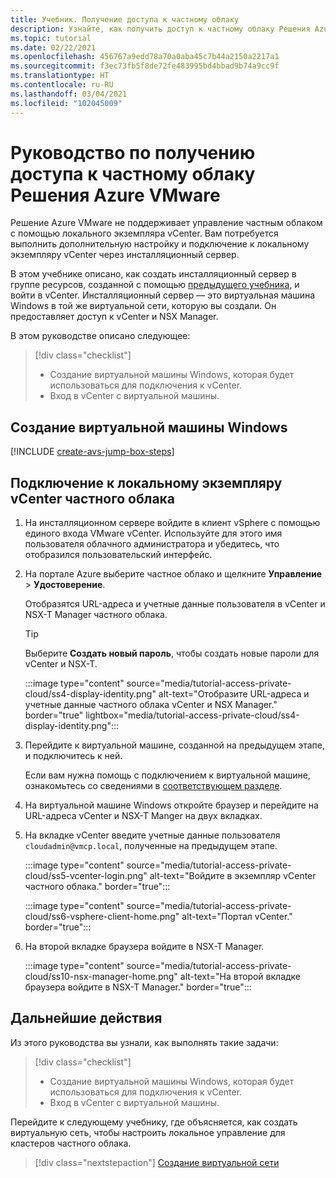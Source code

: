```yaml
---
title: Учебник. Получение доступа к частному облаку
description: Узнайте, как получить доступ к частному облаку Решения Azure VMware
ms.topic: tutorial
ms.date: 02/22/2021
ms.openlocfilehash: 456767a9edd78a70a0aba45c7b44a2150a2217a1
ms.sourcegitcommit: f3ec73fb5f8de72fe483995bd4bbad9b74a9cc9f
ms.translationtype: HT
ms.contentlocale: ru-RU
ms.lasthandoff: 03/04/2021
ms.locfileid: "102045009"
---
```

# <a name="tutorial-access-an-azure-vmware-solution-private-cloud"></a>Руководство по получению доступа к частному облаку Решения Azure VMware

Решение Azure VMware не поддерживает управление частным облаком с помощью локального экземпляра vCenter. Вам потребуется выполнить дополнительную настройку и подключение к локальному экземпляру vCenter через инсталляционный сервер. 

В этом учебнике описано, как создать инсталляционный сервер в группе ресурсов, созданной с помощью [предыдущего учебника](tutorial-configure-networking.md), и войти в vCenter. Инсталляционный сервер — это виртуальная машина Windows в той же виртуальной сети, которую вы создали.  Он предоставляет доступ к vCenter и NSX Manager. 

В этом руководстве описано следующее:

> [!div class="checklist"]
> * Создание виртуальной машины Windows, которая будет использоваться для подключения к vCenter.
> * Вход в vCenter с виртуальной машины.

## <a name="create-a-new-windows-virtual-machine"></a>Создание виртуальной машины Windows

[!INCLUDE [create-avs-jump-box-steps](includes/create-jump-box-steps.md)]

## <a name="connect-to-the-local-vcenter-of-your-private-cloud"></a>Подключение к локальному экземпляру vCenter частного облака

1. На инсталляционном сервере войдите в клиент vSphere с помощью единого входа VMware vCenter. Используйте для этого имя пользователя облачного администратора и убедитесь, что отобразился пользовательский интерфейс.

1. На портале Azure выберите частное облако и щелкните **Управление** > **Удостоверение**. 

   Отобразятся URL-адреса и учетные данные пользователя в vCenter и NSX-T Manager частного облака.

   >[!TIP]
   >Выберите **Создать новый пароль**, чтобы создать новые пароли для vCenter и NSX-T.

   :::image type="content" source="media/tutorial-access-private-cloud/ss4-display-identity.png" alt-text="Отобразите URL-адреса и учетные данные частного облака vCenter и NSX Manager." border="true" lightbox="media/tutorial-access-private-cloud/ss4-display-identity.png":::

1. Перейдите к виртуальной машине, созданной на предыдущем этапе, и подключитесь к ней. 

   Если вам нужна помощь с подключением к виртуальной машине, ознакомьтесь со сведениями в [соответствующем разделе](../virtual-machines/windows/connect-logon.md#connect-to-the-virtual-machine).

1. На виртуальной машине Windows откройте браузер и перейдите на URL-адреса vCenter и NSX-T Manger на двух вкладках. 

1. На вкладке vCenter введите учетные данные пользователя `cloudadmin@vmcp.local`, полученные на предыдущем этапе.

   :::image type="content" source="media/tutorial-access-private-cloud/ss5-vcenter-login.png" alt-text="Войдите в экземпляр vCenter частного облака." border="true":::

   :::image type="content" source="media/tutorial-access-private-cloud/ss6-vsphere-client-home.png" alt-text="Портал vCenter." border="true":::

1. На второй вкладке браузера войдите в NSX-T Manager.

   :::image type="content" source="media/tutorial-access-private-cloud/ss10-nsx-manager-home.png" alt-text="На второй вкладке браузера войдите в NSX-T Manager." border="true":::



## <a name="next-steps"></a>Дальнейшие действия

Из этого руководства вы узнали, как выполнять такие задачи:

> [!div class="checklist"]
> * Создание виртуальной машины Windows, которая будет использоваться для подключения к vCenter.
> * Вход в vCenter с виртуальной машины.

Перейдите к следующему учебнику, где объясняется, как создать виртуальную сеть, чтобы настроить локальное управление для кластеров частного облака.

> [!div class="nextstepaction"]
> [Создание виртуальной сети](tutorial-configure-networking.md)


